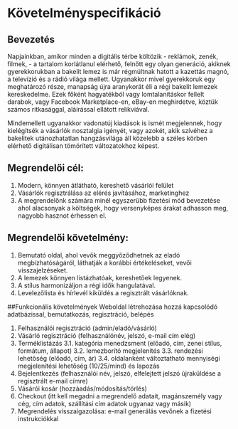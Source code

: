 # Követelményspecifikáció

## Bevezetés

Napjainkban, amikor minden a digitális térbe költözik - reklámok, zenék, filmek, - a tartalom korlátlanul elérhető,
felnőtt egy olyan generáció, akiknek gyerekkorukban a bakelit lemez is már régmúltnak hatott a kazettás magnó, a
televízió és a rádió világa mellett. Ugyanakkor mivel gyerekkoruk egy meghatározó része, manapság újra aranykorát éli a
régi bakelit lemezek kereskedelme. Ezek főként hagyatékból vagy lomtalanításkor fellelt darabok, vagy Facebook
Marketplace-en, eBay-en meghirdetve, köztük számos ritkasággal, aláírással ellátott relikviával.

Mindemellett ugyanakkor vadonatúj kiadások is ismét megjelennek, hogy kielégítsék a vásárlók nosztalgia igényét, vagy
azokét, akik szívéhez a bakelitek utánozhatatlan hangzásvilága áll közelebb a széles körben elérhető digitálisan
tömörített változatokhoz képest.

## Megrendelői cél:

1. Modern, könnyen átlátható, kereshető vásárlói felület
2. Vásárlók regisztrálása az elérés javításához, marketinghez
3. A megrendelőnk számára minél egyszerűbb fizetési mód bevezetése ahol alacsonyak a költségek, hogy versenyképes árakat
   adhasson meg, nagyobb hasznot érhessen el.

## Megrendelői követelmény:

1. Bemutató oldal, ahol vevők meggyőződhetnek az eladó megbízhatóságáról, láthatják a korábbi értékeléseket, vevői
   visszajelzéseket.
2. A lemezek könnyen listázhatóak, kereshetőek legyenek.
3. A stílus harmonizáljon a régi idők hangulatával.
4. Levelezőlista és hírlevél kiküldés a regisztrált vásárlóknak.

##Funkcionális követelmények
Weboldal létrehozása hozzá kapcsolódó adatbázissal, bemutatkozás, regisztráció, belépés
1. Felhasználói regisztráció (admin/eladó/vásárló)
2. Vásárló regisztráció (felhasználónév, jelszó, e-mail cím elég)
3. Terméklistázás
3.1. kategória menedzsment (előadó, cím, zenei stílus, formátum, állapot)
3.2. lemezborító megjelenítés
3.3. rendezési lehetőség (előadó, cím, ár)
3.4. oldalanként változtatható mennyiségi megjelenítési lehetőség (10/25/mind) és lapozás
4. Bejelentkezés (felhasználói név, jelszó, elfelejtett jelszó újraküldése a regisztrált e-mail címre)
5. Vásárói kosár (hozzáadás/módosítás/törlés)
6. Checkout (itt kell megadni a megrendelő adatait, magánszemély vagy cég, cím adatok, szállítási cím adatok ugyanaz vagy másik)
7. Megrendelés visszaigazolása: e-mail generálás vevőnek a fizetési instrukciókkal

